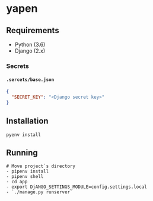 # yapen

## Requirements

- Python (3.6)
- Django (2.x)

### Secrets

#### `.sercets/base.json`

```json
{
  "SECRET_KEY": "<Django secret key>"
}
```

## Installation
```
pyenv install
```

## Running

```
# Move project`s directory
- pipenv install
- pipenv shell
- cd app
- export DjANGO_SETTINGS_MODULE=config.settings.local
- `./manage.py runserver`
```

